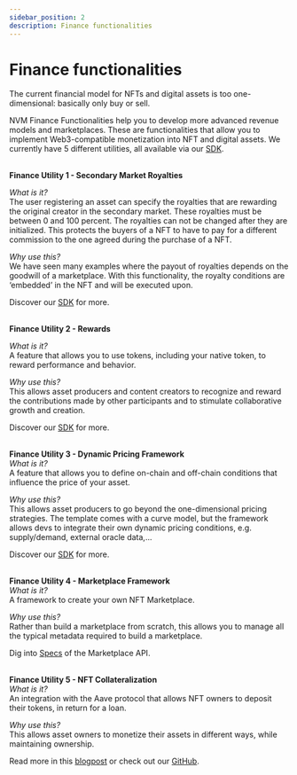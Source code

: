```yaml
---
sidebar_position: 2
description: Finance functionalities
---
```


# Finance functionalities

The current financial model for NFTs and digital assets is too one-dimensional: basically only buy or sell. <br />

NVM Finance Functionalities help you to develop more advanced revenue models and marketplaces. These are functionalities that allow you to implement Web3-compatible monetization into NFT and digital assets. We currently have 5 different utilities, all available via our [SDK](https://docs.nevermined.io/docs/nevermined-sdk/getting-started). <br />
<br />

**Finance Utility 1 - Secondary Market Royalties**<br />

_What is it?_<br />
The user registering an asset can specify the royalties that are rewarding the original creator in the secondary market. These royalties must be between 0 and 100 percent. The royalties can not be changed after they are initialized. This protects the buyers of a NFT to have to pay for a different commission to the one agreed during the purchase of a NFT.<br />

_Why use this?_<br />
We have seen many examples where the payout of royalties depends on the goodwill of a marketplace. With this functionality, the royalty conditions are ‘embedded’ in the NFT and will be executed upon.<br />

Discover our [SDK](https://docs.nevermined.io/docs/nevermined-sdk/getting-started) for more.<br>
<br>

**Finance Utility 2 - Rewards**<br />

_What is it?_ <br />
A feature that allows you to use tokens, including your native token, to reward performance and behavior.<br />

_Why use this?_ <br />
This allows asset producers and content creators to recognize and reward the contributions made by other participants and to stimulate collaborative growth and creation.<br />

Discover our [SDK](https://docs.nevermined.io/docs/nevermined-sdk/getting-started) for more.<br>
<br>

**Finance Utility 3 - Dynamic Pricing Framework**<br />
_What is it?_<br />
A feature that allows you to define on-chain and off-chain conditions that influence the price of your asset.<br />

_Why use this?_<br />
This allows asset producers to go beyond the one-dimensional pricing strategies. The template comes with a curve model, but the framework allows devs to integrate their own dynamic pricing conditions, e.g. supply/demand, external oracle data,...<br />

Discover our [SDK](https://docs.nevermined.io/docs/nevermined-sdk/getting-started) for more.<br>
<br>

**Finance Utility 4 - Marketplace Framework**<br />
_What is it?_<br />
A framework to create your own NFT Marketplace.<br />

_Why use this?_<br />
Rather than build a marketplace from scratch, this allows you to manage all the typical metadata required to build a marketplace.<br />

Dig into [Specs](https://docs.nevermined.io/docs/architecture/specs/Spec-MKT/#secondary-market) of the Marketplace API.<br />
<br>

**Finance Utility 5 - NFT Collateralization**<br />
_What is it?_<br />
An integration with the Aave protocol that allows NFT owners to deposit their tokens, in return for a loan.<br />

_Why use this?_<br />
This allows asset owners to monetize their assets in different ways, while maintaining ownership.<br />

Read more in this [blogpost](https://medium.com/nevermined-io/new-nevermined-component-allows-marketplaces-to-offer-nft-backed-loans-5e05c77e6709?source=---------8) or check out our [GitHub](https://github.com/nevermined-io/sdk-js/tree/master/aave_integration).<br />
